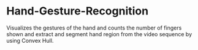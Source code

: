 # Hand-Gesture-Recognition
Visualizes the gestures of the hand and counts the number of fingers shown and extract and segment hand region from the video sequence by using Convex Hull.
